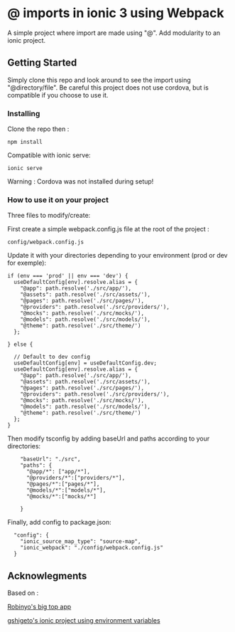 # @ imports in ionic 3 using Webpack

A simple project where import are made using "@".
Add modularity to an ionic project.

## Getting Started

Simply clone this repo and look around to see the import using "@directory/file".
Be careful this project does not use cordova, but is compatible if you choose to use it. 

### Installing

Clone the repo then : 
```
npm install
```

Compatible with ionic serve:
```
ionic serve
```

Warning : Cordova was not installed during setup!

### How to use it on your project

Three files to modify/create: 

First create a simple webpack.config.js file at the root of the project : 

```
config/webpack.config.js
```

Update it with your directories depending to your environment (prod or dev for exemple):

```
if (env === 'prod' || env === 'dev') {
  useDefaultConfig[env].resolve.alias = {
    "@app": path.resolve('./src/app/'),
    "@assets": path.resolve('./src/assets/'),
    "@pages": path.resolve('./src/pages/'),
    "@providers": path.resolve('./src/providers/'),
    "@mocks": path.resolve('./src/mocks/'),
    "@models": path.resolve('./src/models/'),
    "@theme": path.resolve('./src/theme/')
  };

} else {

  // Default to dev config
  useDefaultConfig[env] = useDefaultConfig.dev;
  useDefaultConfig[env].resolve.alias = {
    "@app": path.resolve('./src/app/'),
    "@assets": path.resolve('./src/assets/'),
    "@pages": path.resolve('./src/pages/'),
    "@providers": path.resolve('./src/providers/'),
    "@mocks": path.resolve('./src/mocks/'),
    "@models": path.resolve('./src/models/'),
    "@theme": path.resolve('./src/theme/')
  };
}
```

Then modify tsconfig by adding baseUrl and paths according to your directories: 

```
    "baseUrl": "./src",
    "paths": {
      "@app/*": ["app/*"],
      "@providers/*":["providers/*"],
      "@pages/*":["pages/*"],
      "@models/*":["models/*"],
      "@mocks/*":["mocks/*"]

    }
```

Finally, add config to package.json:

```
  "config": {
    "ionic_source_map_type": "source-map",
    "ionic_webpack": "./config/webpack.config.js"
  }
```

## Acknowlegments

Based on : 

[Robinyo's big top app](https://github.com/Robinyo/big-top)

[gshigeto's ionic project using environment variables](https://github.com/gshigeto/ionic-environment-variables)
